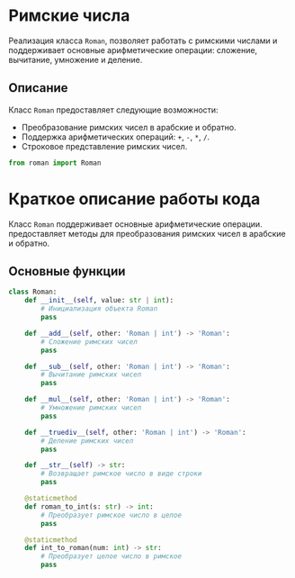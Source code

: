 # Римские числа

Реализация класса `Roman`, позволяет работать с римскими числами и поддерживает основные арифметические операции: сложение, вычитание, умножение и деление.

## Описание

Класс `Roman` предоставляет следующие возможности:
- Преобразование римских чисел в арабские и обратно.
- Поддержка арифметических операций: `+`, `-`, `*`, `/`.
- Строковое представление римских чисел.



```python
from roman import Roman
```
# Краткое описание работы кода

Класс `Roman` поддерживает основные арифметические операции. предоставляет методы для преобразования римских чисел в арабские и обратно.

## Основные функции

```python
class Roman:
    def __init__(self, value: str | int):
        # Инициализация объекта Roman
        pass

    def __add__(self, other: 'Roman | int') -> 'Roman':
        # Сложение римских чисел
        pass

    def __sub__(self, other: 'Roman | int') -> 'Roman':
        # Вычитание римских чисел
        pass

    def __mul__(self, other: 'Roman | int') -> 'Roman':
        # Умножение римских чисел
        pass

    def __truediv__(self, other: 'Roman | int') -> 'Roman':
        # Деление римских чисел
        pass

    def __str__(self) -> str:
        # Возвращает римское число в виде строки
        pass

    @staticmethod
    def roman_to_int(s: str) -> int:
        # Преобразует римское число в целое
        pass

    @staticmethod
    def int_to_roman(num: int) -> str:
        # Преобразует целое число в римское
        pass

